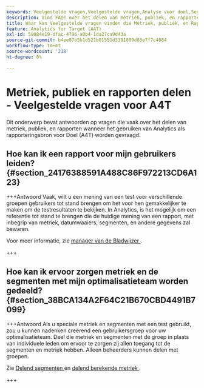 ```yaml
---
keywords: Veelgestelde vragen,Veelgestelde vragen,Analyse voor doel,Segmenten,A4T,Rapporten delen
description: Vind FAQs over het delen van metriek, publiek, en rapporten wanneer het gebruiken van Analytics voor  [!DNL Target]  (A4T). A4T laat u Analytics gebruiken die voor Adobe  [!DNL Target]  activiteiten melden.
title: Waar kan Veelgestelde vragen vinden die Metriek, publiek, en Rapporten in A4T delen?
feature: Analytics for Target (A4T)
exl-id: 59084e19-dfac-4796-a0b4-1da27ca9d43a
source-git-commit: b4ee87b5b1d521b01551d3391089d83e7f7c4084
workflow-type: tm+mt
source-wordcount: '218'
ht-degree: 0%

---
```


# Metriek, publiek en rapporten delen - Veelgestelde vragen voor A4T

Dit onderwerp bevat antwoorden op vragen die vaak over het delen van metriek, publiek, en rapporten wanneer het gebruiken van Analytics als rapporteringsbron voor Doel (A4T) worden gevraagd.

## Hoe kan ik een rapport voor mijn gebruikers leiden? {#section_24176388591A488C86F972213CD6A123}

+++Antwoord
Vaak, wilt u een mening van een test voor verschillende groepen gebruikers tot stand brengen om het voor hen gemakkelijker te maken om de testresultaten te bekijken. In Analytics, is het mogelijk om een referentie tot stand te brengen die de huidige mening van een rapport, met inbegrip van metriek, datumwaaiers, segmenten, en andere gegevens zal bewaren.

Voor meer informatie, zie [ manager van de Bladwijzer ](https://experienceleague.adobe.com/docs/analytics/analyze/reports-analytics/bookmarks.html?lang=nl-NL).

+++

## Hoe kan ik ervoor zorgen metriek en de segmenten met mijn optimalisatieteam worden gedeeld? {#section_38BCA134A2F64C21B670CBD4491B7099}

+++Antwoord
Als u speciale metriek en segmenten met een test gebruikt, zou u kunnen nadenken creërend een gebruikersgroep voor uw optimalisatieteam. Deel die metriek en segmenten met de groep in plaats van individuele leden om ervoor te zorgen zij allen toegang tot de segmenten en metriek hebben. Alleen beheerders kunnen delen met groepen.

Zie [ Delend segmenten ](https://experienceleague.adobe.com/docs/analytics/components/segmentation/segmentation-workflow/t-seg-share.html?lang=nl-NL) en [ delend berekende metriek ](https://experienceleague.adobe.com/docs/analytics/components/calculated-metrics/calcmetric-workflow/cm-sharing.html?lang=nl-NL).

+++
